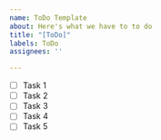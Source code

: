 ```yaml
---
name: ToDo Template
about: Here's what we have to to do
title: "[ToDo]"
labels: ToDo
assignees: ''

---
```


- [ ] Task 1
- [ ] Task 2
- [ ] Task 3
- [ ] Task 4
- [ ] Task 5
